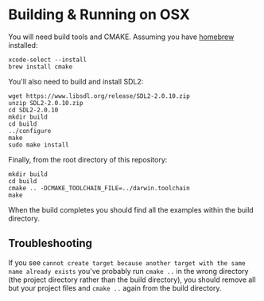 # Building & Running on OSX

You will need build tools and CMAKE. Assuming you have [homebrew](https://docs.brew.sh/Installation) installed:

``` shell
xcode-select --install
brew install cmake
```

You'll also need to build and install SDL2:

``` shell
wget https://www.libsdl.org/release/SDL2-2.0.10.zip
unzip SDL2-2.0.10.zip
cd SDL2-2.0.10
mkdir build
cd build
../configure
make
sudo make install
```

Finally, from the root directory of this repository:

``` shell
mkdir build
cd build
cmake .. -DCMAKE_TOOLCHAIN_FILE=../darwin.toolchain
make
```

When the build completes you should find all the examples within the build directory.

## Troubleshooting

If you see `cannot create target because another target with the same name already exists` you've probably run `cmake ..` in the wrong directory (the project directory rather than the build directory), you should remove all but your project files and `cmake ..` again from the build directory.